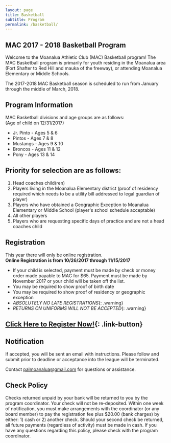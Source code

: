 ```yaml
---
layout: page
title: Basketball
subtitle: Program
permalink: /basketball/
---
```


MAC 2017 - 2018 Basketball Program
----------------------------------
Welcome to the Moanalua Athletic Club (MAC) Basketball program! The MAC Basketball program is primarily for youth residing in the Moanalua area (Fort Shafter to Red Hill and mauka of the freeway), or attending Moanalua Elementary or Middle Schools.

The 2017-2018 MAC Basketball season is scheduled to run from January through the middle of March, 2018.

Program Information
-------------------
MAC Basketball divisions and age groups are as follows:  
(Age of child on 12/31/2017)

* Jr. Pinto - Ages 5 & 6
* Pintos - Ages 7 & 8
* Mustangs - Ages 9 & 10
* Broncos - Ages 11 & 12
* Pony - Ages 13 & 14

Priority for selection are as follows:
--------------------------------------
1. Head coaches child(ren)
1. Players living in the Moanalua Elementary district (proof of residency required which needs to be a utility bill addressed to legal guardian of player)
1. Players who have obtained a Geographic Exception to Moanalua Elementary or Middle School (player's school schedule acceptable)
1. All other players
1. Players who are requesting specific days of practice and are not a head coaches child

Registration
------------
This year there will only be online registration.  
**Online Registration is from 10/26/2017 through 11/15/2017**

* If your child is selected, payment must be made by check or money order made payable to MAC for $65. Payment must be made by November 2017 or your child will be taken off the list.
* You may be required to show proof of birth date
* You may be required to show proof of residency or geographic exception
* *ABSOLUTELY NO LATE REGISTRATIONS*{: .warning}
* *RETURNS ON UNIFORMS WILL NOT BE ACCEPTED*{: .warning}

## [Click Here to Register Now!](https://goo.gl/forms/CZ7GWsBovy7xVyEV2){: .link-button}

Notification
------------
If accepted, you will be sent an email with instructions. Please follow and submit prior to deadline or acceptance into the league will be terminated.

Contact [palmoanalua@gmail.com](mailto:palmoanalua@gmail.com)  for questions or assistance.

Check Policy
------------
Checks returned unpaid by your bank will be returned to you by the program coordinator. Your check will not be re-deposited. Within one week of notification, you must make arrangements with the coordinator (or any board member) to pay the registration fee plus $20.00 (bank charges) by either: 1) cash or 2) another check. Should your second check be returned, all future payments (regardless of activity) must be made in cash. If you have any questions regarding this policy, please check with the program coordinator.